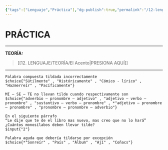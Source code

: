 ```yaml
---
{"tags":["Lenguaje","Práctica"],"dg-publish":true,"permalink":"/12-lenguaje/practica/el-acento/","dgPassFrontmatter":true}
---
```


# PRÁCTICA
---
**TEORÍA:** 
>[[12. LENGUAJE/TEORÍA/El Acento\|PRESIONA AQUÍ]]

---

```exercise
Palabra compuesta tildada incorrectamente
$choice{"Sútilmente" , "Históricamente" , "Cómico - lírico" , "Hazmerreír" , "Pacíficamente"}
```

```exercise
MI – SE – TE no llevan tilde cuando respectivamente son
$choice{"adverbio – pronombre – adjetivo" , "adjetivo – verbo – pronombre" , "sustantivo – verbo – pronombre" , *"adjetivo – pronombre – pronombre" , "pronombre – pronombre – adverbio"}
```

```exercise
En el siguiente párrafo
“Le dije que te de el libro mas nuevo, mas creo que no lo hará”
¿Cuántos monosílabos deben llevar tilde?
$input{"2"}
```

```exercise
Palabra aguda que debería tildarse por excepción
$choice{*"Sonreír" , "País" , "Álbum" , "Ají" , "Coñacs"}
```

